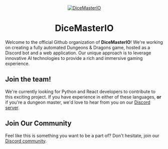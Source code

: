 <!DOCTYPE html>
<html>
<head>
</head>
<body>
<div align="center">
  <a href="https://discord.gg/a5W79hJydv">
    <img src="https://avatars.githubusercontent.com/u/131033846?s=400&u=62c8b7199fb967f64c05d224f2f8d77990aa08d5&v=4" alt="DiceMasterIO">
  </a>
  <h1><b>DiceMasterIO</b></h1>
</div>
<p>
  Welcome to the official Github organization of <b>DiceMasterIO</b>! We're working on creating a fully automated Dungeons & Dragons game, hosted as a Discord bot and a web application. Our unique approach is to leverage innovative AI technologies to provide a rich and immersive gaming experience.
</p>
<h2>Join the team!</h2>
<p>
  We're currently looking for Python and React developers to contribute to this exciting project. If you have experience in either of these languages, <b>or</b> if you're a dungeon master, we'd love to hear from you on our <a href="https://discord.gg/a5W79hJydv">Discord server</a>.
</p>
<h2>Join Our Community</h2>
<p>
  Feel like this is something you want to be a part of? Don't hesitate, join our <a href="https://discord.gg/a5W79hJydv">Discord community</a>.
</p>
</body>
</html>

